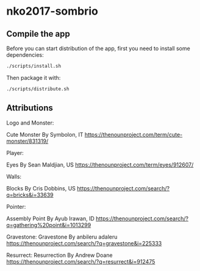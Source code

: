 # nko2017-sombrio

## Compile the app

Before you can start distribution of the app, first you need to install some dependencies:

```bash
./scripts/install.sh
```

Then package it with:

```sh
./scripts/distribute.sh
```

## Attributions

Logo and Monster:

Cute Monster
By Symbolon, IT
https://thenounproject.com/term/cute-monster/831319/

Player:

Eyes
By Sean Maldjian, US
https://thenounproject.com/term/eyes/912607/

Walls:

Blocks
By Cris Dobbins, US
https://thenounproject.com/search/?q=bricks&i=33639

Pointer:

Assembly Point
By Ayub Irawan, ID
https://thenounproject.com/search/?q=gathering%20point&i=1013299

Gravestone:
Gravestone
By anbileru adaleru
https://thenounproject.com/search/?q=gravestone&i=225333

Resurrect:
Resurrection
By Andrew Doane
https://thenounproject.com/search/?q=resurrect&i=912475
